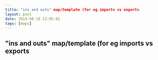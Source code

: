 ```yaml
---
title: "ins and outs" map/template (for eg imports vs exports
layout: post
date: 2014-08-18 12:05:01
tags: [maps]
---
```

## "ins and outs" map/template (for eg imports vs exports


